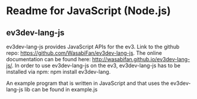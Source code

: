 # Readme for JavaScript (Node.js)
## ev3dev-lang-js
ev3dev-lang-js provides JavaScript APIs for the ev3. Link to the github repo: https://github.com/WasabiFan/ev3dev-lang-js. The online documentation can be found here: http://wasabifan.github.io/ev3dev-lang-js/. In order to use ev3dev-lang-js on the ev3, ev3dev-lang-js has to be installed via npm: npm install ev3dev-lang.

An example program that is written in JavaScript and that uses the ev3dev-lang-js lib can be found in example.js 
